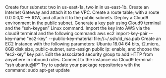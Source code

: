 Create four subnets: two in us-east-1a, two in in us-east-1b.
Create an Internet Gateway and attach it to the VPC.
Create a route table; with a route 0.0.0.0/0 —> IGW, and attach it to the public subnets.
Deploy a Cloud9 environment in the public subnet.
Generate a key pair using Cloud9 terminal and the “ssh-keygen” Linux command.
Import the key into AWS via the cloud9 terminal and the following command:                                                                      aws ec2 import-key-pair --key-name "ec2-key" --public-key-material file://~/.ssh/id_rsa.pub
Create an EC2 Instance with the following parameters: Ubuntu 18.04 64 bits, t2.micro, 8GB disk size, public-subnet, auto-assign public ip: enable, and choose the “ec2-key” key pair.
Edit the associated security group to add HTTP from anywhere in inbound rules.
Connect to the instance via Cloud9 terminal: “ssh ubuntu@IP”
Try to update your package repositories with the command: sudo apt-get update 
